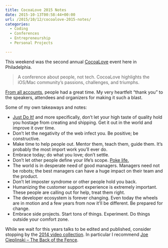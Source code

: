 ```yaml
---
title: CocoaLove 2015 Notes
date: 2015-10-13T00:58:44+00:00
url: /2015/10/12/cocoalove-2015-notes/
categories:
  - Coding
  - Conferences
  - Entrepreneurship
  - Personal Projects

---
```

This weekend was the second annual [CocoaLove][1] event here in Philadelphia.

> A conference about people, not tech. CocoaLove highlights the iOS/Mac community&#8217;s passions, challenges, and triumphs.

[From all accounts][2], people had a great time. My very heartfelt &#8220;thank you&#8221; to the speakers, attendees and organizers for making it such a blast.

Some of my own takeaways and notes:

  * [Just Do It!][3] and more specifically, don&#8217;t let your high taste of quality hold you hostage from creating and shipping. Get it out in the world and improve it over time.
  * Don&#8217;t let the negativity of the web infect you. Be positive; be constructive. 
  * Make time to help people out. Mentor them, teach them, guide them. It&#8217;s probably the most import work you&#8217;ll ever do.
  * Embrace today; do what you love; don&#8217;t settle.
  * Don&#8217;t let other people define your life&#8217;s scope. [Poke life.][4] 
  * The world is in desperate need of good managers. Managers need not be robots; the best managers can have a huge impact on their team and the product.
  * Don&#8217;t let imposter syndrome or other people hold you back.
  * Humanizing the customer support experience is extremely important. These people are calling out for help, treat them right.
  * The developer ecosystem is forever changing. Even today the wheels are in motion and a few years from now it&#8217;ll be different. Be prepared for change.
  * Embrace side projects. Start tons of things. Experiment. Do things outside your comfort zone.

While we wait for this years talks to be edited and published, consider stopping by the [2014 video collection][5]. In particular I recommend [Joe Cieplinski &#8211; The Back of the Fence][6].

 [1]: http://cocoalove.org/
 [2]: https://twitter.com/hashtag/cocoalove2015
 [3]: https://www.youtube.com/watch?v=ZXsQAXx_ao0
 [4]: https://www.youtube.com/watch?v=kYfNvmF0Bqw
 [5]: https://vimeo.com/channels/cocoalove2014
 [6]: https://vimeo.com/112426525